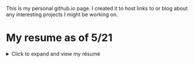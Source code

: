 This is my personal github.io page. I created it to host links to or blog about any interesting projects I might be working on.

# My resume as of 5/21
<details>
    <summary> Click to expand and view my résumé</summary>
    <p>
        <img src ="./images/Resume5-21.png" />
    </p>
</details>